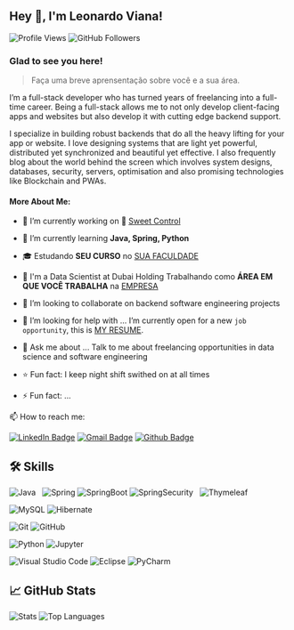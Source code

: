 ## Hey 👋, I'm Leonardo Viana! 

![Profile Views](https://komarev.com/ghpvc/?username=leonardovcl&label=Profile%20views&color=0e75b6&style=flat)
![GitHub Followers]( https://img.shields.io/github/followers/leonardovcl?label=follow&style=social)

### Glad to see you here!

> Faça uma breve aprensentação sobre você e a sua área.

I’m a full-stack developer who has turned years of freelancing into a full-time career. Being a full-stack allows me to not only develop client-facing apps and websites but also develop it with cutting edge backend support.

I specialize in building robust backends that do all the heavy lifting for your app or website. I love designing systems that are light yet powerful, distributed yet synchronized and beautiful yet effective. I also frequently blog about the world behind the screen which involves system designs, databases, security, servers, optimisation and also promising technologies like Blockchain and PWAs.

<!---Check out my portfolio at [Portfolio_Link]!-->

#### More About Me:

- 🔭 I’m currently working on :chocolate_bar: [Sweet Control](https://github.com/leonardovcl/sweet-control)

- 🌱 I’m currently learning **Java, Spring, Python**

- 🎓 Estudando **SEU CURSO** no <a href="link da sua faculdade">SUA FACULDADE</a>

- 💼 I'm a Data Scientist at Dubai Holding Trabalhando como **ÁREA EM QUE VOCÊ TRABALHA** na <a href="LINK DA EMPRESA">EMPRESA</a>

- 👯 I’m looking to collaborate on backend software engineering projects

- 🤔 I’m looking for help with ... I’m currently open for a new `job opportunity`, this is [MY RESUME](http://lnkiy.in/Ahmed_Hossam_Resume).

- 💬 Ask me about ... Talk to me about freelancing opportunities in data science and software engineering
  
- :star: Fun fact: I keep night shift swithed on at all times

- ⚡ Fun fact: ...

📫 How to reach me:

[![LinkedIn Badge](https://img.shields.io/badge/linkedin-%231E77B5.svg?&style=for-the-badge&logo=linkedin&logoColor=white)](https://linkedin.com/in/leonardovcl)
[![Gmail Badge](https://img.shields.io/badge/Gmail-D14836?style=for-the-badge&logo=gmail&logoColor=white)](mailto:leonardovc.lima@gmail.com "leonardovc.lima@gmail.com")
[![Github Badge](https://img.shields.io/badge/github-%2324292e.svg?&style=for-the-badge&logo=github&logoColor=white)](https://github.com/leonardovcl)
<!---[![HackerRank Badge](https://img.shields.io/badge/-Hackerrank-2EC866?style=for-the-badge&logo=HackerRank&logoColor=white)](#)--->

## :hammer_and_wrench: Skills

![Java](https://res.cloudinary.com/practicaldev/image/fetch/s--KR6jSVNe--/c_limit%2Cf_auto%2Cfl_progressive%2Cq_auto%2Cw_880/https://img.shields.io/badge/Java-ED8B00%3Fstyle%3Dfor-the-badge%26logo%3Djava%26logoColor%3Dwhite)
&nbsp;
![Spring](https://img.shields.io/badge/Spring-6DB33F?style=for-the-badge&logo=spring&logoColor=white)
![SpringBoot](	https://img.shields.io/badge/Spring_Boot-F2F4F9?style=for-the-badge&logo=spring-boot)
![SpringSecurity](https://img.shields.io/badge/Spring_Security-6DB33F?style=for-the-badge&logo=Spring-Security&logoColor=white)
&nbsp;
![Thymeleaf](https://img.shields.io/badge/Thymeleaf-%23005C0F.svg?style=for-the-badge&logo=Thymeleaf&logoColor=white)

![MySQL](https://img.shields.io/badge/MySQL-005C84?style=for-the-badge&logo=mysql&logoColor=white)
![Hibernate](https://img.shields.io/badge/Hibernate-59666C?style=for-the-badge&logo=Hibernate&logoColor=white)

![Git](https://img.shields.io/badge/GIT-E44C30?style=for-the-badge&logo=git&logoColor=white)
![GitHub](https://img.shields.io/badge/GitHub-100000?style=for-the-badge&logo=github&logoColor=white)

![Python](https://img.shields.io/badge/Python-3776AB?style=for-the-badge&logo=python&logoColor=white)
![Jupyter](https://img.shields.io/badge/Jupyter-F37626.svg?&style=for-the-badge&logo=Jupyter&logoColor=white)

![Visual Studio Code](https://img.shields.io/badge/VSCode-0078D4?style=for-the-badge&logo=visual%20studio%20code&logoColor=white)
![Eclipse](https://img.shields.io/badge/Eclipse-2C2255?style=for-the-badge&logo=eclipse&logoColor=white)
![PyCharm](https://img.shields.io/badge/PyCharm-000000.svg?&style=for-the-badge&logo=PyCharm&logoColor=white)

## :chart_with_upwards_trend: GitHub Stats

![Stats](https://github-readme-stats.vercel.app/api?username=leonardovcl&show_icons=true&theme=dracula&count_private=true)
![Top Languages](https://github-readme-stats.vercel.app/api/top-langs/?username=leonardovcl&show_icons=true&theme=dracula&count_private=true&hide_langs_below=1)
